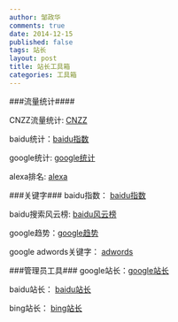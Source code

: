 ```yaml
---
author: 邹政华
comments: true
date: 2014-12-15
published: false 
tags: 站长
layout: post
title: 站长工具箱
categories: 工具箱 
---
```


###流量统计####

CNZZ流量统计: [CNZZ](http://www.cnzz.com/)

baidu统计：[baidu指数](http://tongji.baidu.com/)

google统计: [google统计](http://www.google.com/analytics/)

alexa排名: [alexa](http://alexa.chinaz.com/)

###关键字###
baidu指数： [baidu指数](http://index.baidu.com)

baidu搜索风云榜: [baidu风云榜](http://top.baidu.com)

google趋势：[google趋势](https://www.google.com/trends/)

google adwords关键字： [adwords](https://adwords.google.com/KeywordPlanner)


###管理员工具###
google站长：[google站长](https://www.google.com/webmasters)

baidu站长： [baidu站长](http://zhanzhang.baidu.com/)

bing站长： [bing站长](http://http://www.bing.com/toolbox/webmaster)
